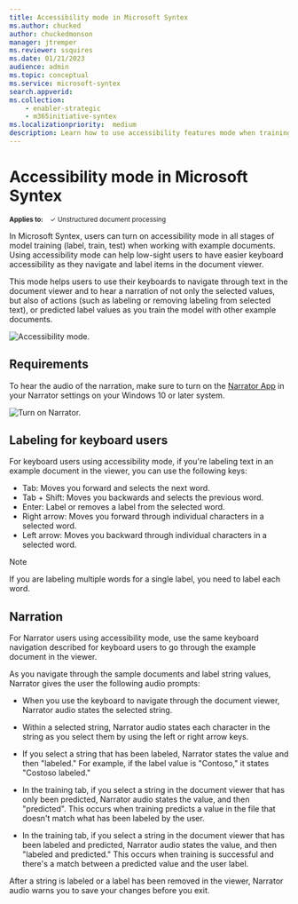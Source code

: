 ```yaml
---
title: Accessibility mode in Microsoft Syntex
ms.author: chucked
author: chuckedmonson
manager: jtremper
ms.reviewer: ssquires
ms.date: 01/21/2023
audience: admin
ms.topic: conceptual
ms.service: microsoft-syntex
search.appverid: 
ms.collection: 
    - enabler-strategic
    - m365initiative-syntex
ms.localizationpriority:  medium
description: Learn how to use accessibility features mode when training and working with models in Microsoft Syntex.
---
```


# Accessibility mode in Microsoft Syntex

<sup>**Applies to:**  &ensp; &#10003; Unstructured document processing </sup>

In Microsoft Syntex, users can turn on accessibility mode in all stages of model training (label, train, test) when working with example documents. Using accessibility mode can help low-sight users to have easier keyboard accessibility as they navigate and label items in the document viewer.

This mode helps users to use their keyboards to navigate through text in the document viewer and to hear a narration of not only the selected values, but also of actions (such as labeling or removing labeling from selected text), or predicted label values as you train the model with other example documents.

![Accessibility mode.](../media/content-understanding/accessibility-mode.png)

## Requirements

To hear the audio of the narration, make sure to turn on the [Narrator App](https://support.microsoft.com/windows/complete-guide-to-narrator-e4397a0d-ef4f-b386-d8ae-c172f109bdb1) in your Narrator settings on your Windows 10 or later system.

![Turn on Narrator.](../media/content-understanding/narrator-settings.png)

## Labeling for keyboard users

For keyboard users using accessibility mode, if you're labeling text in an example document in the viewer, you can use the following keys:

- Tab: Moves you forward and selects the next word.
- Tab + Shift: Moves you backwards and selects the previous word.
- Enter: Label or removes a label from the selected word.
- Right arrow: Moves you forward through individual characters in a selected word.
- Left arrow: Moves you backward through individual characters in a selected word.

> [!NOTE]
> If you are labeling multiple words for a single label, you need to label each word.

## Narration

For Narrator users using accessibility mode, use the same keyboard navigation described for keyboard users to go through the example document in the viewer.

As you navigate through the sample documents and label string values, Narrator gives the user the following audio prompts:

- When you use the keyboard to navigate through the document viewer, Narrator audio states the selected string.

- Within a selected string, Narrator audio states each character in the string as you select them by using the left or right arrow keys.

- If you select a string that has been labeled, Narrator states the value and then "labeled."  For example, if the label value is "Contoso," it states "Costoso labeled."

- In the training tab, if you select a string in the document viewer that has only been predicted, Narrator audio states the value, and then "predicted". This occurs when training predicts a value in the file that doesn't match what has been labeled by the user.

- In the training tab, if you select a string in the document viewer that has been labeled and predicted, Narrator audio states the value, and then "labeled and predicted." This occurs when training is successful and there's a match between a predicted value and the user label.

After a string is labeled or a label has been removed in the viewer, Narrator audio warns you to save your changes before you exit.
